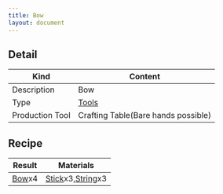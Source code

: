 ```yaml
---
title: Bow
layout: document
---
```

## Detail

|Kind|Content|
|---|---|
|Description|Bow|
|Type|[Tools](Tools)|
|Production Tool|Crafting Table(Bare hands possible)|

## Recipe

|Result|Materials|
|---|---|
|[Bow](Bow)x4|[Stick](Stick)x3,[String](String)x3|

